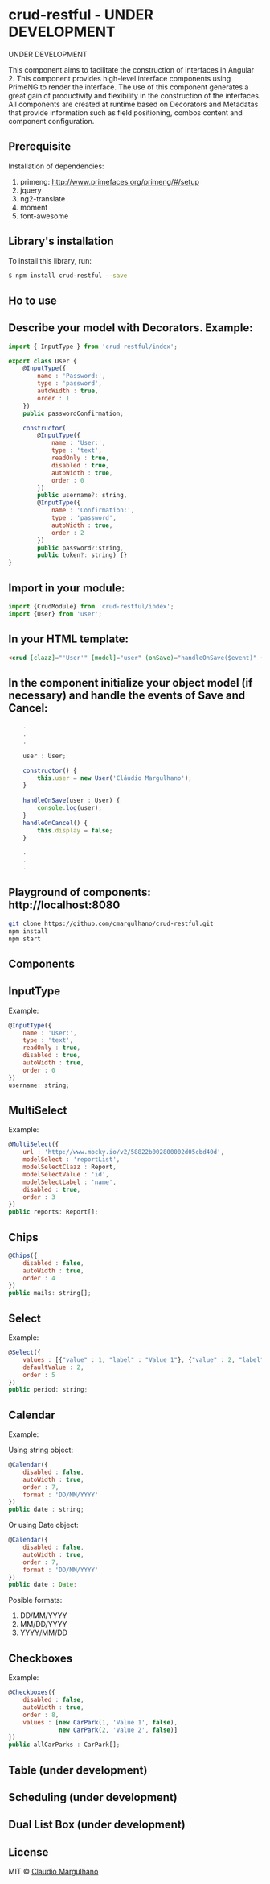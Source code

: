 # crud-restful - UNDER DEVELOPMENT

UNDER DEVELOPMENT

This component aims to facilitate the construction of interfaces in Angular 2.
This component provides high-level interface components using PrimeNG to render the interface.
The use of this component generates a great gain of productivity and flexibility in the construction of the interfaces.
All components are created at runtime based on Decorators and Metadatas that provide information such as field positioning, combos content and component configuration.


## Prerequisite

Installation of dependencies:

1. primeng: http://www.primefaces.org/primeng/#/setup
2. jquery
3. ng2-translate
4. moment
5. font-awesome


## Library's installation

To install this library, run:

```bash
$ npm install crud-restful --save
```

## Ho to use

## Describe your model with Decorators. Example:

```javascript
import { InputType } from 'crud-restful/index';

export class User {
    @InputType({
        name : 'Password:',
        type : 'password',
        autoWidth : true,
        order : 1
    })
    public passwordConfirmation;

    constructor(
        @InputType({
            name : 'User:',
            type : 'text',
            readOnly : true,
            disabled : true,            
            autoWidth : true,
            order : 0
        })
        public username?: string, 
        @InputType({
            name : 'Confirmation:',
            type : 'password',
            autoWidth : true,
            order : 2
        })        
        public password?:string, 
        public token?: string) {}
}
```

## Import in your module:

```javascript
import {CrudModule} from 'crud-restful/index';
import {User} from 'user';
```

## In your HTML template:

```html
<crud [clazz]="'User'" [model]="user" (onSave)="handleOnSave($event)" (onCancel)="handleOnCancel()"></crud>
```

## In the component initialize your object model (if necessary) and handle the events of Save and Cancel:

```javascript
    .
    .
    .

    user : User;

    constructor() {
        this.user = new User('Cláudio Margulhano');
    }
    
    handleOnSave(user : User) {
        console.log(user);
    }
    handleOnCancel() {
        this.display = false;
    }

    .
    .
    .
```
## Playground of components: http://localhost:8080

```bash
git clone https://github.com/cmargulhano/crud-restful.git
npm install
npm start
```

## Components

## InputType

Example:

```javascript
@InputType({
    name : 'User:',
    type : 'text',
    readOnly : true,
    disabled : true,            
    autoWidth : true,
    order : 0
})
username: string;
```

## MultiSelect

Example:

```javascript
@MultiSelect({
    url : 'http://www.mocky.io/v2/58822b002800002d05cbd40d', 
    modelSelect : 'reportList',        
    modelSelectClazz : Report, 
    modelSelectValue : 'id',
    modelSelectLabel : 'name',
    disabled : true,
    order : 3
})
public reports: Report[];
```

## Chips

```javascript
@Chips({
    disabled : false,
    autoWidth : true,
    order : 4
})
public mails: string[];
```

## Select

Example:

```javascript
@Select({
    values : [{"value" : 1, "label" : "Value 1"}, {"value" : 2, "label" : "Value 2"}, {"value" : 3, "label" : "Value 3"}],
    defaultValue : 2,
    order : 5
})
public period: string;
```

## Calendar

Example:

Using string object:

```javascript
@Calendar({
    disabled : false,
    autoWidth : true,
    order : 7,
    format : 'DD/MM/YYYY'
})
public date : string;
```

Or using Date object:

```javascript
@Calendar({
    disabled : false,
    autoWidth : true,
    order : 7,
    format : 'DD/MM/YYYY'
})
public date : Date;
```

Posible formats:

1. DD/MM/YYYY
2. MM/DD/YYYY
3. YYYY/MM/DD

## Checkboxes

Example:

```javascript
@Checkboxes({
    disabled : false,
    autoWidth : true,
    order : 8,
    values : [new CarPark(1, 'Value 1', false),
              new CarPark(2, 'Value 2', false)]
})
public allCarParks : CarPark[];
```

## Table (under development)

## Scheduling (under development)

## Dual List Box (under development)


## License

MIT © [Claudio Margulhano](mailto:cmargulhano@gmail.com)

